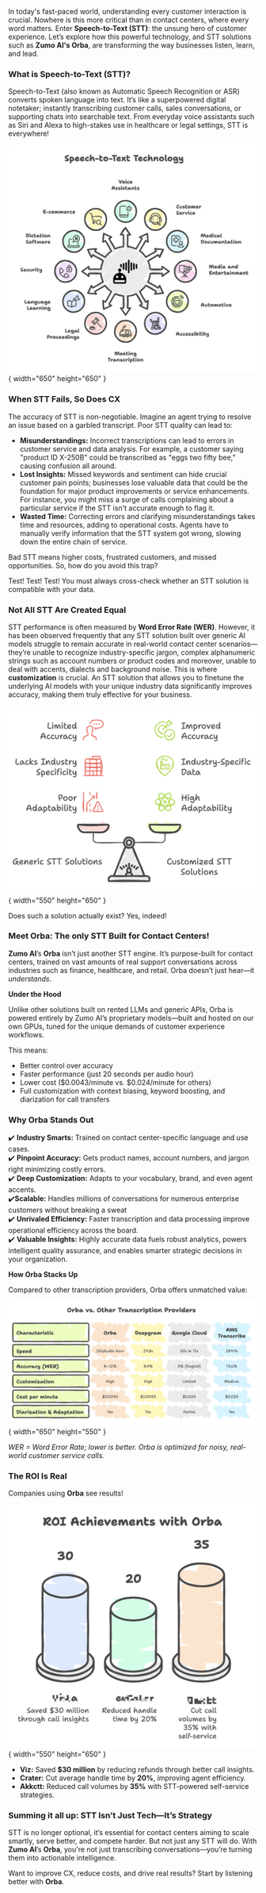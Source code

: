 In today's fast-paced world, understanding every customer interaction is crucial. Nowhere is this more critical than in contact centers, where every word matters. Enter **Speech-to-Text (STT)**: the unsung hero of customer experience. Let’s explore how this powerful technology, and STT solutions such as **Zumo AI's Orba**, are transforming the way businesses listen, learn, and lead.

### **What is Speech-to-Text (STT)?**

Speech-to-Text (also known as Automatic Speech Recognition or ASR) converts spoken language into text. It’s like a superpowered digital notetaker; instantly transcribing customer calls, sales conversations, or supporting chats into searchable text. From everyday voice assistants such as Siri and Alexa to high-stakes use in healthcare or legal settings, STT is everywhere\! 

![Speech to Text technology](../assets/stt-1.png){ width="650" height="650" }

### **When STT Fails, So Does CX**

The accuracy of STT is non-negotiable. Imagine an agent trying to resolve an issue based on a garbled transcript. Poor STT quality can lead to:

* **Misunderstandings:** Incorrect transcriptions can lead to errors in customer service and data analysis. For example, a customer saying "product ID X-250B" could be transcribed as "eggs two fifty bee," causing confusion all around.  
* **Lost Insights:** Missed keywords and sentiment can hide crucial customer pain points; businesses lose valuable data that could be the foundation for major product improvements or service enhancements. For instance, you might miss a surge of calls complaining about a particular service if the STT isn't accurate enough to flag it.  
* **Wasted Time:** Correcting errors and clarifying misunderstandings takes time and resources, adding to operational costs. Agents have to manually verify information that the STT system got wrong, slowing down the entire chain of service.

Bad STT means higher costs, frustrated customers, and missed opportunities. So, how do you avoid this trap?

Test\! Test\! Test\! You must always cross-check whether an STT solution is compatible with your data.

### **Not All STT Are Created Equal**

STT performance is often measured by **Word Error Rate (WER)**. However, it has been observed frequently that any STT solution built over generic AI models struggle to remain accurate in real-world contact center scenarios— they’re unable to recognize industry-specific jargon, complex alphanumeric strings such as account numbers or product codes and moreover, unable to deal with accents, dialects and background noise. This is where **customization** is crucial. An STT solution that allows you to finetune the underlying AI models with your unique industry data significantly improves accuracy, making them truly effective for your business.

![STT Customization](../assets/stt-2.png){ width="550" height="650" }

Does such a solution actually exist? Yes, indeed\!

### **Meet Orba: The only STT Built for Contact Centers\!**

**Zumo AI**’s **Orba** isn’t just another STT engine. It’s purpose-built for contact centers, trained on vast amounts of real support conversations across industries such as finance, healthcare, and retail. Orba doesn’t just hear—it *understands*.

**Under the Hood**

Unlike other solutions built on rented LLMs and generic APIs, Orba is powered entirely by Zumo AI’s proprietary models—built and hosted on our own GPUs, tuned for the unique demands of customer experience workflows.

This means:

* Better control over accuracy  
* Faster performance (just 20 seconds per audio hour)  
* Lower cost ($0.0043/minute vs. $0.024/minute for others)  
* Full customization with context biasing, keyword boosting, and diarization for call transfers

### **Why Orba Stands Out**

✔️ **Industry Smarts:** Trained on contact center-specific language and use cases.  
✔️ **Pinpoint Accuracy:** Gets product names, account numbers, and jargon right minimizing costly errors.  
✔️ **Deep Customization:** Adapts to your vocabulary, brand, and even agent accents.  
✔️**Scalable:** Handles millions of conversations for numerous enterprise customers without breaking a sweat  
✔️ **Unrivaled Efficiency:** Faster transcription and data processing improve operational efficiency across the board.  
✔️ **Valuable Insights:** Highly accurate data fuels robust analytics, powers intelligent quality assurance, and enables smarter strategic decisions in your organization.

**How Orba Stacks Up**

Compared to other transcription providers, Orba offers unmatched value:

![Comparison](../assets/stt-3.png){ width="650" height="550" }

*WER \= Word Error Rate; lower is better. Orba is optimized for noisy, real-world customer service calls.*

### **The ROI Is Real**

Companies using **Orba** see results\! 

![Companies](../assets/stt-4.png){ width="550" height="650" }

* **Viz:** Saved **$30 million** by reducing refunds through better call insights.  
* **Crater:** Cut average handle time by **20%**, improving agent efficiency.  
* **Akkctt:** Reduced call volumes by **35%** with STT-powered self-service strategies.

### **Summing it all up: STT Isn’t Just Tech—It’s Strategy**

STT is no longer optional, it’s essential for contact centers aiming to scale smartly, serve better, and compete harder. But not just any STT will do. With **Zumo AI**’s **Orba**, you're not just transcribing conversations—you’re turning them into actionable intelligence.

Want to improve CX, reduce costs, and drive real results? Start by listening better with **Orba**.